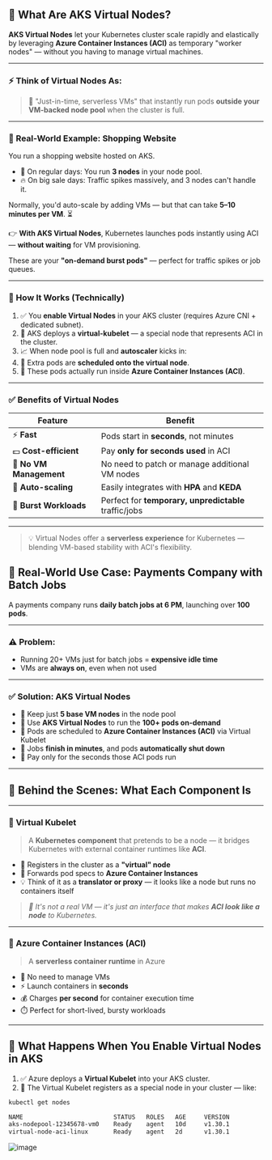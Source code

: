 ## 🚀 What Are AKS Virtual Nodes?

**AKS Virtual Nodes** let your Kubernetes cluster scale rapidly and elastically by leveraging **Azure Container Instances (ACI)** as temporary "worker nodes" — without you having to manage virtual machines.

---

### ⚡ Think of Virtual Nodes As:

> 🧠 "Just-in-time, serverless VMs" that instantly run pods **outside your VM-backed node pool** when the cluster is full.

---

### 🛒 Real-World Example: Shopping Website

You run a shopping website hosted on AKS.

- 🧍 On regular days: You run **3 nodes** in your node pool.
- 🔥 On big sale days: Traffic spikes massively, and 3 nodes can't handle it.

Normally, you'd auto-scale by adding VMs — but that can take **5–10 minutes per VM**. ⏳

👉 **With AKS Virtual Nodes**, Kubernetes launches pods instantly using ACI — **without waiting** for VM provisioning.

These are your **"on-demand burst pods"** — perfect for traffic spikes or job queues.

---

### 🔧 How It Works (Technically)

1. ✅ You **enable Virtual Nodes** in your AKS cluster (requires Azure CNI + dedicated subnet).
2. 🧩 AKS deploys a **virtual-kubelet** — a special node that represents ACI in the cluster.
3. 📈 When node pool is full and **autoscaler** kicks in:
4. 🚀 Extra pods are **scheduled onto the virtual node**.
5. 🧳 These pods actually run inside **Azure Container Instances (ACI)**.

---

### ✅ Benefits of Virtual Nodes

| Feature                 | Benefit                                               |
|------------------------|--------------------------------------------------------|
| ⚡ **Fast**             | Pods start in **seconds**, not minutes                 |
| 💵 **Cost-efficient**   | Pay **only for seconds used** in ACI                  |
| 🧠 **No VM Management** | No need to patch or manage additional VM nodes        |
| 🔄 **Auto-scaling**     | Easily integrates with **HPA** and **KEDA**           |
| 💼 **Burst Workloads**  | Perfect for **temporary, unpredictable** traffic/jobs |

---

> 💡 Virtual Nodes offer a **serverless experience** for Kubernetes — blending VM-based stability with ACI's flexibility.

## 💼 Real-World Use Case: Payments Company with Batch Jobs

A payments company runs **daily batch jobs at 6 PM**, launching over **100 pods**.

---

### ⚠️ Problem:

- Running 20+ VMs just for batch jobs = **expensive idle time**
- VMs are **always on**, even when not used

---

### ✅ Solution: AKS Virtual Nodes

- 🔹 Keep just **5 base VM nodes** in the node pool
- 🔹 Use **AKS Virtual Nodes** to run the **100+ pods on-demand**
- 🔹 Pods are scheduled to **Azure Container Instances (ACI)** via Virtual Kubelet
- 🔹 Jobs **finish in minutes**, and pods **automatically shut down**
- 🔹 Pay only for the seconds those ACI pods run

---

## 🔧 Behind the Scenes: What Each Component Is

---

### 🔹 Virtual Kubelet

> A **Kubernetes component** that pretends to be a node — it bridges Kubernetes with external container runtimes like **ACI**.

- 🧩 Registers in the cluster as a **"virtual" node**
- 🔁 Forwards pod specs to **Azure Container Instances**
- 💡 Think of it as a **translator or proxy** — it looks like a node but runs no containers itself

> _🧠 It's not a real VM — it's just an interface that makes **ACI look like a node** to Kubernetes._

---

### 🔹 Azure Container Instances (ACI)

> A **serverless container runtime** in Azure

- 🚫 No need to manage VMs
- ⚡ Launch containers in **seconds**
- 💰 Charges **per second** for container execution time
- ⏱️ Perfect for short-lived, bursty workloads

---

## 🔄 What Happens When You Enable Virtual Nodes in AKS

1. ✅ Azure deploys a **Virtual Kubelet** into your AKS cluster.
2. 🧱 The Virtual Kubelet registers as a special node in your cluster — like:

```bash
kubectl get nodes

NAME                         STATUS   ROLES   AGE     VERSION
aks-nodepool-12345678-vm0    Ready    agent   10d     v1.30.1
virtual-node-aci-linux       Ready    agent   2d      v1.30.1
```


![image](https://github.com/user-attachments/assets/4448a435-1778-4f25-9d6a-a9e4a44e4b91)
